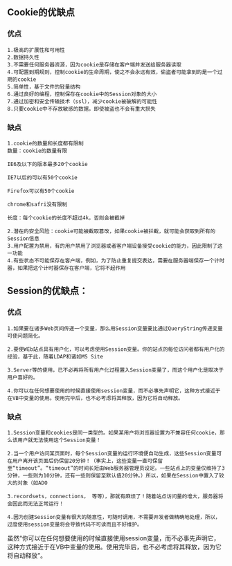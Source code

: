 ## Cookie的优缺点

### 优点

    1.极高的扩展性和可用性
    2.数据持久性
    3.不需要任何服务器资源，因为cookie是存储在客户端并发送给服务器读取
    4.可配置到期规则，控制cookie的生命周期，使之不会永远有效，偷盗者可能拿到的是一个过期的cookie
    5.简单性，基于文件的轻量结构
    6.通过良好的编程，控制保存在cookie中的Session对象的大小
    7.通过加密和安全传输技术（ssl），减少cookie被破解的可能性
    8.只要cookie中不存放敏感的数据，即使被盗也不会有重大损失


### 缺点

    1.cookie的数量和长度都有限制
    数量：cookie的数量有限

    IE6及以下的版本最多20个cookie

    IE7以后的可以有50个cookie

    Firefox可以有50个cookie

    chrome和safri没有限制

    长度：每个cookie的长度不超过4k，否则会被截掉

    2.潜在的安全风险：cookie可能被截取篡改，如果cookie被拦截，就可能会获取到所有的Session信息
    3.用户配置为禁用，有的用户禁用了浏览器或者客户端设备接受cookie的能力，因此限制了这一功能
    4.有些状态不可能保存在客户端，例如，为了防止重复提交表达，需要在服务器端保存一个计时器，如果把这个计时器保存在客户端，它将不起作用

## Session的优缺点：

### 优点

    1.如果要在诸多Web页间传递一个变量，那么用Session变量要比通过QueryString传递变量可使问题简化。

    2.要使WEb站点具有用户化，可以考虑使用Session变量。你的站点的每位访问者都有用户化的经验，基于此，随着LDAP和诸如MS Site 

    3.Server等的使用，已不必再将所有用户化过程置入Session变量了，而这个用户化是取决于用户喜好的。

    4.你可以在任何想要使用的时候直接使用session变量，而不必事先声明它，这种方式接近于在VB中变量的使用。使用完毕后，也不必考虑将其释放，因为它将自动释放。

### 缺点

    1.Session变量和cookies是同一类型的。如果某用户将浏览器设置为不兼容任何cookie，那么该用户就无法使用这个Session变量！

    2.当一个用户访问某页面时，每个Session变量的运行环境便自动生成，这些Session变量可在用户离开该页面后仍保留20分钟！（事实上，这些变量一直可保留至“timeout”。“timeout”的时间长短由Web服务器管理员设定。一些站点上的变量仅维持了3分钟，一些则为10分钟，还有一些则保留至默认值20分钟。）所以，如果在Session中置入了较大的对象（如ADO 

    3.recordsets，connections， 等等），那就有麻烦了！随着站点访问量的增大，服务器将会因此而无法正常运行！

    4.因为创建Session变量有很大的随意性，可随时调用，不需要开发者做精确地处理，所以，过度使用session变量将会导致代码不可读而且不好维护。

虽然“你可以在任何想要使用的时候直接使用session变量，而不必事先声明它，这种方式接近于在VB中变量的使用。使用完毕后，也不必考虑将其释放，因为它将自动释放”。